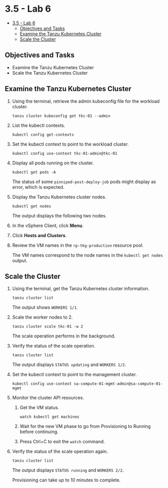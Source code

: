 # 3.5 - Lab 6

- [3.5 - Lab 6](#35---lab-6)
  - [Objectives and Tasks](#objectives-and-tasks)
  - [Examine the Tanzu Kubernetes Cluster](#examine-the-tanzu-kubernetes-cluster)
  - [Scale the Cluster](#scale-the-cluster)

## Objectives and Tasks

- Examine the Tanzu Kubernetes Cluster
- Scale the Tanzu Kubernetes Cluster

## Examine the Tanzu Kubernetes Cluster

1. Using the terminal, retrieve the admin kubeconfig file for the workload cluster.

    `tanzu cluster kubeconfig get tkc-01 --admin`

2. List the kubectl contexts.

    `kubectl config get-contexts`

3. Set the kubectl context to point to the workload cluster.

    `kubectl config use-context tkc-01-admin@tkc-01`

4. Display all pods running on the cluster.

    `kubectl get pods -A`

    The status of some `pinniped-post-deploy-job` pods might display as error, which is expected.

5. Display the Tanzu Kubernetes cluster nodes.

    `kubectl get nodes`

    The output displays the following two nodes.

6. In the vSphere Client, click **Menu**.
7. Click **Hosts and Clusters**.
8. Review the VM names in the `rp-tkg-production` resource pool.

    The VM names correspond to the node names in the `kubectl get nodes` output.

## Scale the Cluster

1. Using the terminal, get the Tanzu Kubernetes cluster information.

    `tanzu cluster list`

    The output shows `WORKERS 1/1`.

2. Scale the worker nodes to 2.

    `tanzu cluster scale tkc-01 -w 2`

    The scale operation performs in the background.

3. Verify the status of the scale operation.

    `tanzu cluster list`

    The output displays `STATUS updating` and `WORKERS 1/2`.

4. Set the kubectl context to point to the management cluster.

    `kubectl config use-context sa-compute-01-mgmt-admin@sa-compute-01-mgmt`

5. Monitor the cluster API resources.
    1. Get the VM status.

        `watch kubectl get machines`

    2. Wait for the new VM phase to go from Provisioning to Running before continuing.
    3. Press Ctrl+C to exit the `watch` command.
6. Verify the status of the scale operation again.

    `tanzu cluster list`

    The output displays `STATUS running` and `WORKERS 2/2`.

    Provisioning can take up to 10 minutes to complete.
